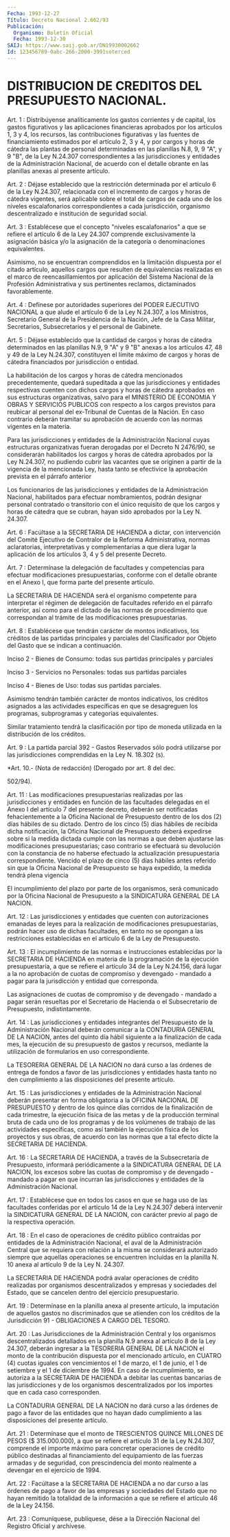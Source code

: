```yaml
---
Fecha: 1993-12-27
Título: Decreto Nacional 2.662/93
Publicación:
  Organismo: Boletín Oficial
  Fecha: 1993-12-30
SAIJ: https://www.saij.gob.ar/DN19930002662
Id: 123456789-0abc-266-2000-3991soterced
---
```

# DISTRIBUCION DE CREDITOS DEL PRESUPUESTO NACIONAL.

<a id="1"></a>
Art.  1 : Distribúyense analíticamente los gastos corrientes y de capital,  los  gastos figurativos y las aplicaciones financieras aprobados por los artículos 1, 3 y 4, los recursos, las contribuciones  figurativas    y   las  fuentes  de  financiamiento estimados  por  el artículo 2, 3 y 4,  y  por  cargos  y  horas  de cátedra las plantas  de personal determinadas en las planillas N.8, 9,  9 "A", y 9 "B", de  la  Ley  N.24.307  correspondientes  a  las jurisdicciones  y  entidades  de  la  Administración  Nacional,  de acuerdo  con el detalle obrante en las planillas anexas al presente artículo.

<a id="2"></a>
Art. 2 : Déjase establecido que la restricción determinada por el artículo  6 de la Ley N.24.307, relacionada con el incremento de cargos y horas  de  cátedra vigentes, será aplicable sobre el total de cargos de cada uno de los niveles escalafonarios correspondientes a cada  jurisdicción,  organismo descentralizado e institución de seguridad social.

<a id="3"></a>
Art. 3 : Establécese que el concepto "niveles escalafonarios" a que se refiere el artículo 6 de la Ley 24.307 comprende exclusivamente  la  asignación  básica  y/o  la  asignación  de  la categoría o denominaciones equivalentes.

Asimismo,    no   se  encuentran  comprendidos  en  la  limitación dispuesta por el citado  artículo,  aquellos cargos que resulten de equivalencias  realizadas  en el marco  de  reencasillamientos  por aplicación del Sistema Nacional  de  la  Profesión Administrativa y sus pertinentes reclamos, dictaminados favorablemente.

<a id="4"></a>
Art.  4  :  Defínese  por  autoridades  superiores  del  PODER EJECUTIVO NACIONAL a que alude el artículo 6 de la Ley N.24.307,  a los  Ministros,  Secretario General de la Presidencia de la Nación, Jefe de la Casa Militar,  Secretarios, Subsecretarios y el personal de Gabinete.

<a id="5"></a>
Art.  5 : Déjase establecido que la cantidad de cargos y horas de cátedra determinados  en las planillas N.9, 9 "A" y 9 "B" anexas a los artículos 47, 48 y 49  de  la  Ley  N.24.307,  constituyen el límite  máximo  de  cargos  y  horas  de  cátedra  financiados  por jurisdicción o entidad.

La  habilitación  de  los  cargos  y  horas de cátedra mencionados precedentemente,  quedará  supeditada a que  las  jurisdicciones  y entidades respectivas cuenten  con dichos cargos y horas de cátedra aprobados  en  sus  estructuras  organizativas,    salvo   para  el MINISTERIO DE ECONOMIA Y OBRAS Y SERVICIOS PUBLICOS con respecto  a los  cargos  previstos para reubicar al personal del ex-Tribunal de Cuentas  de la  Nación.  En  caso  contrario  deberán  tramitar  su aprobación  de  acuerdo  con las normas vigentes en la materia.

Para las jurisdicciones y  entidades de la Administración Nacional cuyas estructuras organizativas  fueran  derogadas por el Decreto N 2476/90, se considerarán habilitados los cargos  y horas de cátedra aprobados por la Ley N.24.307, no pudiendo cubrir  las vacantes que se  originen  a partir de la vigencia de la mencionada  Ley,  hasta tanto se efectivice  la  aprobación prevista en el párrafo anterior

Los  funcionarios  de  las  jurisdicciones    y  entidades  de  la Administración  Nacional, habilitados para efectuar  nombramientos, podrán designar personal  contratado  o  transitorio  con  el único requisito  de  que  los  cargos  y  horas de cátedra que se cubran, hayan sido aprobados por la Ley N. 24.307.

<a id="6"></a>
Art.  6  : Facúltase a la SECRETARIA DE HACIENDA a dictar, con intervención del  Comité  Ejecutivo  de  Contralor  de  la  Reforma Administrativa, normas aclaratorias, interpretativas y complementarias  a  que  diera lugar la aplicación de los artículos 3, 4 y 5 del presente Decreto.

<a id="7"></a>
Art. 7 : Determínase la delegación de facultades y competencias para  efectuar  modificaciones  presupuestarias,  conforme  con  el detalle  obrante  en  el  Anexo  I,  que  forma  parte del presente artículo.

La  SECRETARIA  DE  HACIENDA  será  el  organismo competente  para interpretar el régimen de delegación de facultades  referido  en el párrafo  anterior,  así  como  para  el  dictado  de  las normas de procedimiento  que  correspondan  al  trámite de las modificaciones presupuestarias.

<a id="8"></a>
Art. 8 : Establécese que tendrán carácter de montos indicativos,  los  créditos de las partidas principales y parciales del Clasificador por Objeto del Gasto que se indican a continuación.

Inciso 2 - Bienes de  Consumo:  todas  sus  partidas principales y parciales

Inciso 3 - Servicios no Personales: todas sus partidas parciales

Inciso  4  -  Bienes  de  Uso:  todas sus partidas  parciales.

Asimismo  tendrán  también carácter  de  montos  indicativos,  los créditos  asignados  a   las  actividades  específicas  en  que  se desagreguen los programas,  subprogramas y categorías equivalentes.

Similar  tratamiento tendrá la  clasificación  por  tipo  de moneda utilizada en la distribución de los créditos.

<a id="9"></a>
Art. 9 : La partida parcial 392 - Gastos Reservados sólo podrá utilizarse  por las jurisdicciones comprendidas en la Ley N. 18.302 (s).

<a id="10"></a>
*Art.  10.-  (Nota de redacción) (Derogado por art. 8 del dec.

502/94).

<a id="11"></a>
Art. 11 : Las modificaciones presupuestarias realizadas por las jurisdicciones  y  entidades en función de las facultades delegadas en el Anexo I del artículo  7  del  presente  decreto,  deberán ser notificadas  fehacientemente  a  la Oficina Nacional de Presupuesto dentro de los dos (2) días hábiles  de  su  dictado.  Dentro de los cinco (5) días hábiles de recibida dicha notificación,  la  Oficina Nacional  de  Presupuesto  deberá  expedirse  sobre  si  la  medida dictada cumple con las normas a que deben ajustarse las modificaciones  presupuestarias;  caso  contrario  se  efectuará su devolución con la constancia de no haberse efectuado la actualización presupuestaria correspondiente. Vencido el  plazo  de cinco  (5)  días hábiles antes referido sin que la Oficina Nacional de Presupuesto  se  haya  expedido, la medida tendrá plena vigencia

El incumplimiento del plazo  por  parte  de  los  organismos, será comunicado por la Oficina Nacional de Presupuesto a  la SINDICATURA GENERAL DE LA NACION.

<a id="12"></a>
Art.  12  :  Las  jurisdicciones  y  entidades que cuenten con autorizaciones emanadas de leyes para la realización de modificaciones  presupuestarias,  podrán  hacer    uso   de  dichas facultades, en tanto no se opongan a las restricciones establecidas en el artículo 6 de la Ley de Presupuesto.

<a id="13"></a>
Art.  13  :  El  incumplimiento  de las normas e instrucciones establecidas  por  la  SECRETARIA  DE HACIENDA  en  materia  de  la programación de la ejecución presupuestaria,  a  que  se refiere el artículo  34  de la Ley N.24.156, dará lugar a la no aprobación  de cuotas  de compromiso  y  devengado  -  mandado  a  pagar  para  la jurisdicción y entidad que corresponda.

Las asignaciones  de cuotas de compromiso y de devengado - mandado a  pagar  serán resueltas  por  el  Secretario  de  Hacienda  o  el Subsecretario de Presupuesto, indistintamente.

<a id="14"></a>
Art.  14  :  Las  jurisdicciones  y  entidades integrantes del Presupuesto de la Administración Nacional deberán  comunicar  a  la CONTADURIA  GENERAL  DE  LA  NACION,  antes  del  quinto  día hábil siguiente  a  la  finalización  de  cada  mes,  la  ejecución de su presupuesto  de  gastos  y  recursos,  mediante  la utilización  de formularios en uso correspondiente.

La TESORERIA GENERAL DE LA NACION no dará curso a  las  órdenes de entrega  de fondos a favor de las jurisdicciones y entidades  hasta tanto  no  den   cumplimiento  a  las  disposiciones  del  presente artículo.

<a id="15"></a>
Art.  15 : Las jurisdicciones y entidades de la Administración Nacional deberán  presentar  en  forma  obligatoria  a  la  OFICINA NACIONAL DE PRESUPUESTO y dentro de los quince días corridos  de la finalización de cada trimestre, la ejecución física de las metas  y de  la  producción terminal bruta de cada uno de los programas y de los volúmenes  de  trabajo de las actividades específicas, como así también la ejecución  física  de  los  proyectos  y  sus  obras, de acuerdo  con  las  normas  que a tal efecto dicte la SECRETARIA  DE HACIENDA.

<a id="16"></a>
Art. 16 : La SECRETARIA DE HACIENDA, a través de la Subsecretaría    de  Presupuesto,  informará  periódicamente  a  la SINDICATURA GENERAL  DE  LA NACION, los excesos sobre las cuotas de compromiso y de devengado  -  mandado  a  pagar en que incurran las jurisdicciones    y  entidades  de  la  Administración    Nacional.

<a id="17"></a>
Art. 17 : Establécese que en todos los casos en que se haga uso de las  facultades conferidas por el artículo 14 de la Ley N.24.307 deberá  intervenir   la  SINDICATURA  GENERAL  DE  LA  NACION,  con carácter previo al pago de la respectiva operación.

<a id="18"></a>
Art.  18  :  En  el  caso  de  operaciones  de crédito público contraídas por entidades de la Administración Nacional,  el aval de la  Administración Central que se requiera con relación a la  misma se considerará  autorizado  siempre  que  aquellas  operaciones  se encuentren  incluidas  en  la planilla N. 10 anexa al artículo 9 de la Ley N. 24.307.

La  SECRETARIA DE HACIENDA podrá  avalar  operaciones  de  crédito realizadas  por organismos descentralizados y empresas y sociedades del Estado, que  se  cancelen  dentro del ejercicio presupuestario.

<a id="19"></a>
Art.  19  :  Determínase  en  la  planilla  anexa  al presente artículo, la imputación de aquellos gastos no discriminados  que se atienden  con  los créditos de la Jurisdicción 91 - OBLIGACIONES  A CARGO DEL TESORO.

<a id="20"></a>
Art. 20 : Las Jurisdicciones de la Administración Central y los organismos  descentralizados detallados en la planilla N.9 anexa al artículo 8 de  la  Ley  24.307,  deberán  ingresar  a  la TESORERIA GENERAL DE LA NACION el monto de la contribución dispuesta  por  el mencionado  artículo, en CUATRO (4) cuotas iguales con vencimientos el 1 de marzo,  el  1  de  junio,  el  1  de  setiembre  y  el 1 de diciembre  de  1994.  En  caso  de incumplimiento, se autoriza a la SECRETARIA  DE HACIENDA a debitar  las  cuentas  bancarias  de  las jurisdicciones   y  de  los  organismos  descentralizados  por  los importes que en cada caso corresponden.

La CONTADURIA GENERAL  DE LA NACION no dará curso a las órdenes de pago a favor de las entidades  que no hayan dado cumplimiento a las disposiciones del presente artículo.

<a id="21"></a>
Art.  21  :  Determínase  que  el  monto de TRESCIENTOS QUINCE MILLONES DE PESOS ($ 315.000.000), a que  se refiere el artículo 31 de  la  Ley  N.24.307, comprende el importe máximo  para  concretar operaciones de  crédito  público  destinadas  al financiamiento del equipamiento de las fuerzas armadas y de seguridad, con prescindencia  del monto realmente a devengar en  el  ejercicio  de 1994.

<a id="22"></a>
Art. 22 : Facúltase a la SECRETARIA DE HACIENDA a no dar curso a las  órdenes  de  pago  a  favor de las empresas y sociedades del Estado que no hayan remitido la  totalidad  de la información a que se refiere el artículo 46 de la Ley 24.156.

<a id="23"></a>
Art. 23 : Comuníquese, publíquese, dése a la Dirección Nacional del Registro Oficial y archívese.